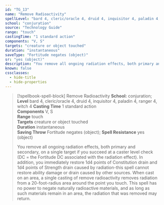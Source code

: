 ```yaml
---
id: "TG_13"
name: "Remove Radioactivity"
spellLevel: "bard 4, cleric/oracle 4, druid 4, inquisitor 4, paladin 4, ranger 4, witch 4"
school: "conjuration"
source: "Technology Guide"
range: "touch"
castingTime: "1 standard action"
components: "V, S"
targets: "creature or object touched"
duration: "instantaneous"
saveType: "Fortitude negates (object)"
sr: "yes (object)"
description: "You remove all ongoing radiation effects, both primary and secondary, on a single target if you succeed at a caster level check (DC = the Fortitude DC associated with the radiation effect). In addition, you immediately restore 1d4 points of Constitution drain and 1d4 points of Strength drain caused by radiation-this spell cannot restore ability damage or drain caused by other sources. When cast on an area, a single casting of remove radioactivity removes radiation from a 20-foot-radius area around the point you touch. This spell has no power to negate naturally radioactive materials, and as long as such materials remain in an area, the radiation that was removed may return."
known: false
cssclasses:
  - hide-title
  - hide-properties
---
```


> [!spellbook-spell-block] Remove Radioactivity
> **School:** conjuration; **Level** bard 4, cleric/oracle 4, druid 4, inquisitor 4, paladin 4, ranger 4, witch 4
> **Casting Time** 1 standard action  
> **Components** V, S  
> **Range** touch  
> **Targets** creature or object touched  
> **Duration** instantaneous  
> **Saving Throw** Fortitude negates (object); **Spell Resistance** yes (object)
> 
> You remove all ongoing radiation effects, both primary and secondary, on a single target if you succeed at a caster level check (DC = the Fortitude DC associated with the radiation effect). In addition, you immediately restore 1d4 points of Constitution drain and 1d4 points of Strength drain caused by radiation-this spell cannot restore ability damage or drain caused by other sources. When cast on an area, a single casting of remove radioactivity removes radiation from a 20-foot-radius area around the point you touch. This spell has no power to negate naturally radioactive materials, and as long as such materials remain in an area, the radiation that was removed may return.